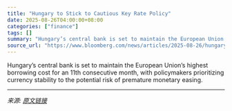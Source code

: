 ```yaml
---
title: "Hungary to Stick to Cautious Key Rate Policy"
date: 2025-08-26T04:00:00+08:00
categories: ["finance"]
tags: []
summary: "Hungary’s central bank is set to maintain the European Union’s highest borrowing cost for an 11th consecutive month, with policymakers prioritizing currency stability to the potential risk of prematur"
source_url: "https://www.bloomberg.com/news/articles/2025-08-26/hungary-to-stick-to-cautious-key-rate-policy-decision-guide"
---
```


Hungary’s central bank is set to maintain the European Union’s highest borrowing cost for an 11th consecutive month, with policymakers prioritizing currency stability to the potential risk of premature monetary easing.

---

*来源: [原文链接](https://www.bloomberg.com/news/articles/2025-08-26/hungary-to-stick-to-cautious-key-rate-policy-decision-guide)*

